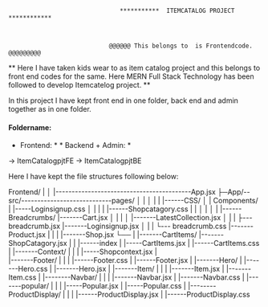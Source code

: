 


                                   ***********  ITEMCATALOG PROJECT ************



                                @@@@@@ This belongs to  is Frontendcode. @@@@@@@@@

 
 ** Here I have taken kids wear to as item catalog project and this belongs to front end codes for the same. Here MERN Full Stack Technology has been followed to develop Itemcatelog project. **



In this project I have kept front end in one folder, back end and admin together as in one folder.



#### Foldername: ####


*  Frontend: *                                          * Backend + Admin: *

-> ItemCatalogpjtFE                                    -> ItemCatalogpjtBE



                      




Here I have kept the file structures following below:


Frontend/
| 
│        |------------------------------------------App.jsx
├─App/--src/----------------------------pages/
│   |    │                                |
|                                         |------CSS/
│   |    Components/                      |        |-----Loginsignup.css
│   |    |                                |        |------Shopcatagory.css
|   |    │                                |
│   |    |------ Breadcrumbs/             |-------Cart.jsx
│   |    |       │                        |-------LatestCollection.jsx
│   |    |       ├--- breadcrumb.jsx      |-------Loginsignup.jsx 
│   |    |       └--- breadcrumb.css      |-------Product.jsx
|   |    |                                |-------Shop.jsx
└── |    |-------CartItems/               |-------ShopCatagory.jsx
         |       |                        |------index
         |       |-----CartItems.jsx
         |       |------CartItems.css
         |
         |-------Context/
         |       |
         |       |-----Shopcontext.jsx
         |       
         |-------Footer/
         |       |
         |       |------Footer.css
         |       |------Footer.jsx
         |
         |-------Hero/
         |       |-------Hero.css
         |       |-------Hero.jsx
         |
         |-------Item/
         |       |
         |       |-------Item.jsx
         |       |-------Item.css
         |
         |--------Navbar/
         |        | 
         |        |-------Navbar.jsx 
         |        |-------Navbar.css
         |
         |-------popular/
         |       |
         |       |-----Popular.jsx
         |       |-----Popular.css
         |
         |--------ProductDisplay/
         |        |
         |        |------ProductDisplay.jsx
         |        |------ProductDisplay.css

                      
                      
        
        
        
        
